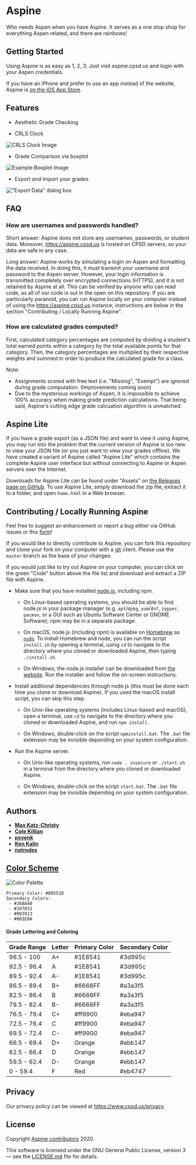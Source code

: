 # Aspine

Who needs Aspen when you have Aspine. It serves as a one stop shop for
everything Aspen related, and there are rainbows!

## Getting Started

Using Aspine is as easy as 1, 2, 3. Just visit aspine.cpsd.us and login with
your Aspen credentials.

If you have an iPhone and prefer to use an app instead of the website, Aspine is
[on the iOS App Store](https://apps.apple.com/us/app/aspine/id1498713667).

## Features

* Aesthetic Grade Checking

* CRLS Clock

![CRLS Clock Image](images/crls-clock.png)

* Grade Comparison via boxplot

![Example Boxplot Image](images/boxplot.png)

* Export and import your grades

!["Export Data" dialog box](images/export.png)

## FAQ

### How are usernames and passwords handled?

Short answer: Aspine does not store any usernames, passwords, or student data.
Moreover, <https://aspine.cpsd.us> is hosted on CPSD servers, so your data are
safe in any case.

Long answer: Aspine works by simulating a login on Aspen and formatting the
data received. In doing this, it must transmit your username and password to
the Aspen server. However, your login information is transmitted completely
over encrypted connections (HTTPS), and it is not retained by Aspine at all.
This can be verified by anyone who can read code, as all of our code is out in
the open on this repository. If you are particularly paranoid, you can run
Aspine locally on your computer instead of using the <https://aspine.cpsd.us>
instance; instructions are below in the section "Contributing / Locally Running
Aspine".

### How are calculated grades computed?

First, calculated category percentages are computed by dividing a student's
total earned points within a category by the total available points for that
category. Then, the category percentages are multiplied by their respective
weights and summed in order to produce the calculated grade for a class.

Note:
* Assignments scored with free text (i.e. "Missing", "Exempt") are ignored
  during grade computation. (Improvements coming soon)
* Due to the mysterious workings of Aspen, it is impossible to achieve 100%
  accuracy when making grade prediction calculations. That being said, Aspine's
  cutting edge grade calcuation algorithm is unmatched.

## Aspine Lite

If you have a grade export (as a JSON file) and want to view it using Aspine,
you may run into the problem that the current version of Aspine is too new to
view your JSON file (or you just want to view your grades offline). We have
created a variant of Aspine called "Aspine Lite" which contains the complete
Aspine user interface but without connecting to Aspine or Aspen servers over the
Internet.

Downloads for Aspine Lite can be found under "Assets" on [the Releases page on
GitHub](https://github.com/Aspine/aspine/releases). To use Aspine Lite, simply
download the zip file, extract it to a folder, and open `home.html` in a Web
browser.

## Contributing / Locally Running Aspine

Feel free to suggest an enhancement or report a bug either via GitHub
issues or this [form](https://goo.gl/forms/PYQDtzkp0vHJbFLz2)!

If you would like to directly contribute to Aspine, you can fork this
repository and clone your fork on your computer with a
[git](https://git-scm.com/) client. Please use the `master` branch as the base
of your changes.

If you would just like to try out Aspine on your computer, you can click on the
green "Code" button above the file list and download and extract a ZIP file
with Aspine.

- Make sure that you have installed [node.js](https://nodejs.org/), including
npm.

  + On Linux-based operating systems, you should be able to find node.js in
your package manager (e.g. `apt`/`dpkg`, `yum`/`dnf`, `zypper`, `pacman`,
or a GUI such as Ubuntu Software Center or GNOME Software); npm may be in a
separate package.

  + On macOS, node.js (including npm) is available on
[Homebrew](https://brew.sh/) as
[`node`](https://formulae.brew.sh/formula/node). To install Homebrew and node,
you can run the script `install.sh` by opening a terminal, using `cd` to
navigate to the directory where you cloned or downloaded Aspine, then typing
`./install.sh`.

  + On Windows, the node.js installer can be downloaded from
[the website](https://nodejs.org/). Run the installer and follow the on-screen
instructions.

- Install additional dependencies through node.js (this must be done each time
you clone or download Aspine). If you used the macOS install script, you can
skip this step.

  + On Unix-like operating systems (includes Linux-based and macOS), open a
terminal, use `cd` to navigate to the directory where you cloned or
downloaded Aspine, and run `npm install`.

  + On Windows, double-click on the script `npminstall.bat`. The `.bat` file
extension may be invisible depending on your system configuration.

- Run the Aspine server.

  + On Unix-like operating systems, run `node . insecure` or `./start.sh` in a
terminal from the directory where you cloned or downloaded Aspine.

  + On Windows, double-click on the script `start.bat`. The `.bat` file
extension may be invisible depending on your system configuration.

## Authors

- [**Max Katz-Christy**](https://github.com/maxtkc)
- [**Cole Killian**](https://github.com/Ruborcalor)
- [**psvenk**](https://github.com/psvenk)
- [**Ken Kalin**](https://github.com/kdk1616)
- [**notrodes**](https://github.com/notrodes)


## [Color Scheme](http://paletton.com/#uid=12W0u0kw0e-n8nFrjj8Hz9QS55d)

![Color Palette](images/color-palette.png)

```
Primary Color: #00551D
Secondary Colors:
 - #268A48
 - #107031
 - #003913
 - #001E0A
```

#### Grade Lettering and Coloring

| Grade Range   | Letter        | Primary Color | Secondary Color |
| :-----------  |:--------------|:--------------|:----------------|
| 96.5 - 100    | A+            |#1E8541        |#3d995c          |
| 92.5 - 96.4   | A             |#1E8541        |#3d995c          |
| 89.5 - 92.4   | A-            |#1E8541        |#3d995c          |
| 86.5 - 89.4   | B+            |#6666FF        |#a3a3f5          |
| 82.5 - 86.4   | B             |#6666FF        |#a3a3f5          |
| 79.5 - 82.4   | B-            |#6666FF        |#a3a3f5          |
| 76.5 - 79.4   | C+            |#ff9900        |#eba947          |
| 72.5 - 76.4   | C             |#ff9900        |#eba947          |
| 69.5 - 72.4   | C-            |#ff9900        |#eba947          |
| 66.5 - 69.4   | D+            |Orange         |#ebb147          |
| 62.5 - 66.4   | D             |Orange         |#ebb147          |
| 59.5 - 62.4   | D-            |Orange         |#ebb147          |
| 0    - 59.4   | F             |Red            |#eb4747          |


## Privacy

Our privacy policy can be viewed at <https://www.cpsd.us/privacy>.

## License

Copyright
[Aspine contributors](https://github.com/Aspine/aspine/graphs/contributors)
2020.

This software is licensed under the GNU General Public License, version 3
&mdash; see the [LICENSE.md](LICENSE.md) file for details.
